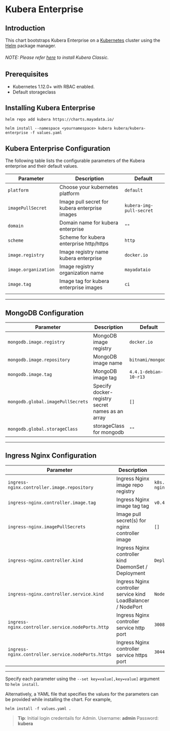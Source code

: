 Kubera Enterprise
=====================

Introduction
------------

This chart bootstraps Kubera Enterprise on a [Kubernetes](http://kubernetes.io) cluster using the [Helm](https://helm.sh) package manager.
###### NOTE: Please refer [here](https://github.com/mayadata-io/kubera-charts/blob/master/kubera-classic/README.md) to install Kubera Classic.

## Prerequisites
- Kubernetes 1.12.0+ with RBAC enabled.
- Default storageclass 

## Installing Kubera Enterprise
```
helm repo add kubera https://charts.mayadata.io/

helm install --namespace <yournamespace> kubera kubera/kubera-enterprise -f values.yaml
```

## Kubera Enterprise Configuration

The following table lists the configurable parameters of the Kubera enterprise and their default values.

| Parameter                                       | Description                                   | Default                                   |
| ------------------------------------------------|-----------------------------------------------| ------------------------------------------|
| `platform`                                      | Choose your kubernetes platform               |           `default`                       |
| `imagePullSecret`                               | Image pull secret for kubera enterprise images|           `kubera-img-pull-secret`        |
| `domain`                                        | Domain name for kubera enterprise             |           `""`                            |
| `scheme`                                        | Scheme for kubera enterprise http/https       |           `http`                          |
| `image.registry`                                | Image registry name kubera enterprise         |           `docker.io`                     |
| `image.organization`                            | Image registry organization name              |           `mayadataio`                    |
| `image.tag`                                     | Image tag for kubera enterprise images        |           `ci`                            |
|                                                 |                                               |                                           |
-----------------------------------------------------------------------------------------------------------------------------------------------

## MongoDB Configuration

| Parameter                                 | Description                                                                                                | Default                                                      |
|-------------------------------------------|------------------------------------------------------------------------------------------------------------|--------------------------------------------------------------|
| `mongodb.image.registry`                          | MongoDB image registry                                                                                     | `docker.io`                                                  |
| `mongodb.image.repository`                        | MongoDB image name                                                                                         | `bitnami/mongodb`                                            |
| `mongodb.image.tag`                               | MongoDB image tag                                                                                          | `4.4.1-debian-10-r13`                                                 |
| `mongodb.global.imagePullSecrets`                       | Specify docker-registry secret names as an array                                                           | `[]`      |
| `mongodb.global.storageClass`                       | storageClass for mongodb                                                           | `""`      |
-----------------------------------------------------------------------------------------------------------------------------------------------

## Ingress Nginx Configuration

| Parameter                                 | Description                                                                                                | Default                                                      |
|-------------------------------------------|------------------------------------------------------------------------------------------------------------|--------------------------------------------------------------|
| `ingress-nginx.controller.image.repository`                          | Ingress Nginx image repo registry                                                                                     | `k8s.gcr.io/ingress-nginx/controller`                                                  |
| `ingress-nginx.controller.image.tag`                               | Ingress Nginx image tag tag                                                                                          | `v0.40.2`                                                 |
| `ingress-nginx.imagePullSecrets`                       | Image pull secret(s) for nginx controller image                                                           | `[]`      |
| `ingress-nginx.controller.kind`                               | Ingress Nginx controller kind DaemonSet / Deployment                                                                                         | `Deployment`                                                 |
| `ingress-nginx.controller.service.kind`                               | Ingress Nginx controller service kind LoadBalancer / NodePort                                                                                         | `NodePort`                                                 |
| `ingress-nginx.controller.service.nodePorts.http`                               | Ingress Nginx controller service http port                                                                                         | `30080`                                                 |
| `ingress-nginx.controller.service.nodePorts.https`                               | Ingress Nginx controller service https port                                                                                        | `30443`                                                 |
-----------------------------------------------------------------------------------------------------------------------------------------------

Specify each parameter using the `--set key=value[,key=value]` argument to `helm install`.

Alternatively, a YAML file that specifies the values for the parameters can be provided while installing the chart. For example,

```shell
helm install -f values.yaml .
```

> **Tip**: Initial login credentails for Admin. Username: **admin** Password: **kubera**
    
